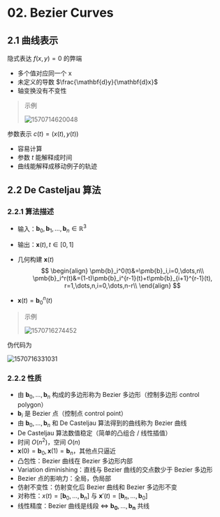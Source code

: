 # 02. Bezier Curves

## 2.1 曲线表示

隐式表达 $f(x,y)=0$ 的弊端

- 多个值对应同一个 x
- 未定义的导数 $\frac{\mathbf{d}y}{\mathbf{d}x}$ 
- 轴变换没有不变性

> 示例
>
> ![1570714620048](assets/1570714620048.png)

参数表示 $c(t)=(x(t),y(t))$ 

- 容易计算
- 参数 $t$ 能解释成时间
- 曲线能解释成移动例子的轨迹

## 2.2 De Casteljau 算法

### 2.2.1 算法描述

- 输入：$\pmb{b}_0,\pmb{b}_1,\dots,\pmb{b}_n \in \mathbb{R}^3$ 

- 输出：$\pmb{x}(t),t\in [0,1]$ 

- 几何构建 $\pmb{x}(t)$ 
  $$
  \begin{align}
  \pmb{b}_i^0(t)&=\pmb{b}_i,i=0,\dots,n\\
  \pmb{b}_i^r(t)&=(1-t)\pmb{b}_i^{r-1}(t)+t\pmb{b}_{i+1}^{r-1}(t), r=1,\dots,n,i=0,\dots,n-r\\
  \end{align}
  $$
- $\pmb{x}(t)=\pmb{b}_0^n(t)$

> 示例
>
> ![1570716274452](assets/1570716274452.png)

伪代码为

![1570716331031](assets/1570716331031.png)

### 2.2.2 性质

- 由 $\pmb{b}_0,\dots,\pmb{b}_n$ 构成的多边形称为 Bezier 多边形（控制多边形 control polygon）
- $\pmb{b}_i$ 是 Bezier 点（控制点 control point）
- 由 $\pmb{b}_0,\dots,\pmb{b}_n$ 和 De Casteljau 算法得到的曲线称为 Bezier 曲线
- De Casteljau 算法数值稳定（简单的凸组合 / 线性插值）
- 时间 $O(n^2)$，空间 $O(n)$ 
- $\pmb{x}(0)=\pmb{b}_0,\pmb{x}(1)=\pmb{b}_n$，其他点只逼近
- 凸包性：Bezier 曲线在 Bezier 多边形内部
- Variation diminishing：直线与 Bezier 曲线的交点数少于 Bezier 多边形
- Bezier 点的影响力：全局，伪局部
- 仿射不变性：仿射变化后 Bezier 曲线和 Bezier 多边形不变
- 对称性：$x(t)=[\pmb{b}_0,\dots,\pmb{b}_n]$ 与 $\pmb{x}'(t)=[\pmb{b}_n,\dots,\pmb{b}_0]$ 
- 线性精度：Bezier 曲线是线段 $\Leftrightarrow$ $\pmb{b_0},\dots,\pmb{b_n}$ 共线



